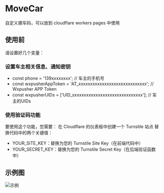 # MoveCar

自定义挪车码，可以放到 cloudflare workers pages 中使用

## 使用前
请设置好几个变量：
### 设置车主相关信息、通知密钥
  - const phone = '139xxxxxxxx'; // 车主的手机号
  - const wxpusherAppToken = 'AT_xxxxxxxxxxxxxxxxxxxxxxxxxxxxx'; // Wxpusher APP Token
  - const wxpusherUIDs = ['UID_sxxxxxxxxxxxxxxxxxxxxxxxxxxxxx']; // 车主的UIDs
  
### 使用验证码功能
要使用这个功能，您需要：
在 Cloudflare 的仪表板中创建一个 Turnstile 站点
替换代码中的两个关键值：
- YOUR_SITE_KEY：替换为您的 Turnstile Site Key（在前端代码中）
- YOUR_SECRET_KEY：替换为您的 Turnstile Secret Key（在后端验证函数中）

## 示例图
![示例](https://i.imgur.com/K0Ba5Z9.jpeg)
